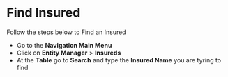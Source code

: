 <h1>Find Insured</h1>

Follow the steps below to Find an Insured

<ul>
	<li>Go to the <b>Navigation Main Menu</b></li>
	<li>Click on <b>Entity Manager</b> > <b>Insureds</b></li>
	<li>At the <b>Table</b> go to <b>Search</b> and type the <b>Insured Name</b> you are tyring to find</li>
</ul>
